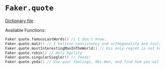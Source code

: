 # `Faker.quote`

[Dictionary file](../src/main/resources/locales/en/quote.yml)

Available Functions:  
```kotlin
Faker.quote.famousLastWords() // I don't know.
Faker.quote.matz() // I believe consistency and orthogonality are tools of desig
Faker.quote.mostInterestingManInTheWorld() // His only regret is not knowing what regret feels like.
Faker.quote.robin() // Holy Agility
Faker.quote.singularSiegler() // Texas!
Faker.quote.yoda() // Use your feelings, Obi-Wan, and find him you will.
```
